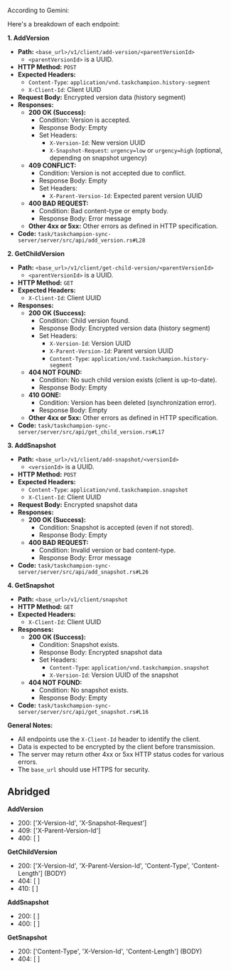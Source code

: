 According to Gemini:

Here's a breakdown of each endpoint:

**1. AddVersion**

*   **Path:** `<base_url>/v1/client/add-version/<parentVersionId>`
    *   `<parentVersionId>` is a UUID.
*   **HTTP Method:** `POST`
*   **Expected Headers:**
    *   `Content-Type`: `application/vnd.taskchampion.history-segment`
    *   `X-Client-Id`: Client UUID
*   **Request Body:** Encrypted version data (history segment)
*   **Responses:**
    *   **200 OK (Success):**
        *   Condition: Version is accepted.
        *   Response Body: Empty
        *   Set Headers:
            *   `X-Version-Id`: New version UUID
            *   `X-Snapshot-Request`: `urgency=low` or `urgency=high` (optional, depending on snapshot urgency)
    *   **409 CONFLICT:**
        *   Condition: Version is not accepted due to conflict.
        *   Response Body: Empty
        *   Set Headers:
            *   `X-Parent-Version-Id`: Expected parent version UUID
    *   **400 BAD REQUEST:**
        *   Condition: Bad content-type or empty body.
        *   Response Body: Error message
    *   **Other 4xx or 5xx:** Other errors as defined in HTTP specification.
*   **Code:** `task/taskchampion-sync-server/server/src/api/add_version.rs#L28`

**2. GetChildVersion**

*   **Path:** `<base_url>/v1/client/get-child-version/<parentVersionId>`
    *   `<parentVersionId>` is a UUID.
*   **HTTP Method:** `GET`
*   **Expected Headers:**
    *   `X-Client-Id`: Client UUID
*   **Responses:**
    *   **200 OK (Success):**
        *   Condition: Child version found.
        *   Response Body: Encrypted version data (history segment)
        *   Set Headers:
            *   `X-Version-Id`: Version UUID
            *   `X-Parent-Version-Id`: Parent version UUID
            *   `Content-Type`: `application/vnd.taskchampion.history-segment`
    *   **404 NOT FOUND:**
        *   Condition: No such child version exists (client is up-to-date).
        *   Response Body: Empty
    *   **410 GONE:**
        *   Condition: Version has been deleted (synchronization error).
        *   Response Body: Empty
    *   **Other 4xx or 5xx:** Other errors as defined in HTTP specification.
*   **Code:** `task/taskchampion-sync-server/server/src/api/get_child_version.rs#L17`

**3. AddSnapshot**

*   **Path:** `<base_url>/v1/client/add-snapshot/<versionId>`
    *   `<versionId>` is a UUID.
*   **HTTP Method:** `POST`
*   **Expected Headers:**
    *   `Content-Type`: `application/vnd.taskchampion.snapshot`
    *   `X-Client-Id`: Client UUID
*   **Request Body:** Encrypted snapshot data
*   **Responses:**
    *   **200 OK (Success):**
        *   Condition: Snapshot is accepted (even if not stored).
        *   Response Body: Empty
    *   **400 BAD REQUEST:**
        *   Condition: Invalid version or bad content-type.
        *   Response Body: Error message
*   **Code:** `task/taskchampion-sync-server/server/src/api/add_snapshot.rs#L26`

**4. GetSnapshot**

*   **Path:** `<base_url>/v1/client/snapshot`
*   **HTTP Method:** `GET`
*   **Expected Headers:**
    *   `X-Client-Id`: Client UUID
*   **Responses:**
    *   **200 OK (Success):**
        *   Condition: Snapshot exists.
        *   Response Body: Encrypted snapshot data
        *   Set Headers:
            *   `Content-Type`: `application/vnd.taskchampion.snapshot`
            *   `X-Version-Id`: Version UUID of the snapshot
    *   **404 NOT FOUND:**
        *   Condition: No snapshot exists.
        *   Response Body: Empty
*   **Code:** `task/taskchampion-sync-server/server/src/api/get_snapshot.rs#L16`

**General Notes:**

*   All endpoints use the `X-Client-Id` header to identify the client.
*   Data is expected to be encrypted by the client before transmission.
*   The server may return other 4xx or 5xx HTTP status codes for various errors.
*   The `base_url` should use HTTPS for security.

## Abridged

**AddVersion**

*   200: \['X-Version-Id', 'X-Snapshot-Request']
*   409: \['X-Parent-Version-Id']
*   400: \[ ]

**GetChildVersion**

*   200: \['X-Version-Id', 'X-Parent-Version-Id', 'Content-Type', 'Content-Length'] (BODY)
*   404: \[ ]
*   410: \[ ]

**AddSnapshot**

*   200: \[ ]
*   400: \[ ]

**GetSnapshot**

*   200: \['Content-Type', 'X-Version-Id', 'Content-Length'] (BODY)
*   404: \[ ]
